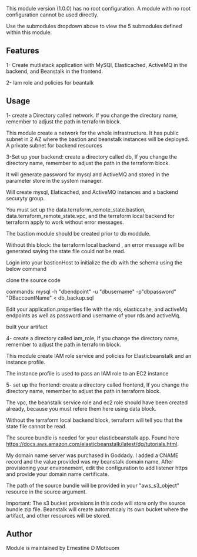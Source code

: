 This module version (1.0.0) has no root configuration. A module with no root configuration cannot be used directly.

Use the submodules dropdown above to view the 5 submodules defined within this module.


Features
------------------------------------------------------------------------------------------------------------------------
1- Create mutlistack application with MySQl, Elasticached, ActiveMQ in the backend, and Beanstalk in the frontend.

2- Iam role and policies for beantalk



Usage
------------------------------------------------------------------------------------------------------------------------
1- create a Directory called network. If you change the directory name, remember to adjust the path in terraform block.

This module create a network for the whole infrastructure. It has public subnet in 2 AZ where the bastion and beanstalk instances will be deployed. A private subnet for backend resources





3-Set up your backend: create a directory called db, If you change the directory name, remember to adjust the path in the terraform block.



It will generate password for mysql and ActiveMQ and stored in the parameter store in the system manager.

Will create mysql, Elaticached, and ActiveMQ instances and a backend securyty group.

You must set up the data.terraform_remote_state.bastion, data.terraform_remote_state.vpc, and the terraform local backend for terraform apply to work without error messages.

The bastion module should be created prior to db moddule.

Without this block: the terraform local backend , an error message will be generated saying the state file could not be read.


Login into your bastionHost to initialize the db with the schema  using the below command

clone the source code

commands: mysql -h "dbendpoint" -u "dbusername" -p"dbpassword" "DBaccountName" < db_backup.sql

Edit your application.properties file with the rds, elasticcahe, and activeMq endpoints as well as password and username of your rds and activeMq.

built your artifact 

 

4- create a directory called iam_role, If you change the directory name, remember to adjust the path in terraform block.


This module create IAM role service and policies for Elasticbeanstalk and an instance profile.

The instance profile is used to pass an IAM role to an EC2 instance

 


5- set up the frontend: create a directory called frontend, If you change the directory name, remember to adjust the path in terraform block.

 The vpc, the beanstalk service role and ec2 role should have been created already, because you must refere them here using data block.

 Without the terraform local backend block, terraform will tell you that the state file cannot be read.

The source bundle is needed for your elasticbeanstalk app. Found here
https://docs.aws.amazon.com/elasticbeanstalk/latest/dg/tutorials.html.

My domain name server was purchased in Goddady. I added a CNAME record and the value provided was my beanstalk domain name. After provisioning your environement, edit the configuration to add listener https and provide your domain name certificate.

The path of the source bundle will be provided in your "aws_s3_object" resource in the source argument.

Important: The s3 bucket provisions in this code will store only the source bundle zip file. Beanstalk will create automaticaly its own bucket where the artifact, and other resources will be stored. 

 

Author
--------------------------------------------------------------------------------------------------------------------------
Module is maintained by Ernestine D Motouom


